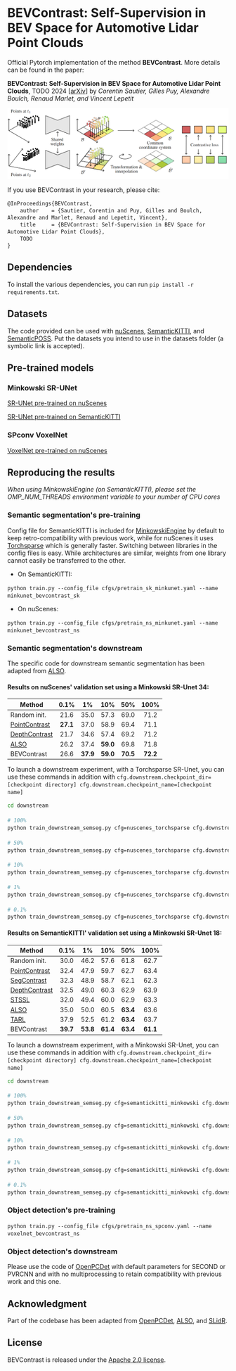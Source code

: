 # BEVContrast: Self-Supervision in BEV Space for Automotive Lidar Point Clouds

Official Pytorch implementation of the method **BEVContrast**. More details can be found in the paper:

**BEVContrast: Self-Supervision in BEV Space for Automotive Lidar Point Clouds**, TODO 2024 [[arXiv](TODO)]
by *Corentin Sautier, Gilles Puy, Alexandre Boulch, Renaud Marlet, and Vincent Lepetit*

![Overview of the method](./assets/method.png)

If you use BEVContrast in your research, please cite:
```
@InProceedings{BEVContrast,
    author    = {Sautier, Corentin and Puy, Gilles and Boulch, Alexandre and Marlet, Renaud and Lepetit, Vincent},
    title     = {BEVContrast: Self-Supervision in BEV Space for Automotive Lidar Point Clouds},
    TODO
}
```

## Dependencies

To install the various dependencies, you can run ```pip install -r requirements.txt```.


## Datasets

The code provided can be used with [nuScenes](https://www.nuscenes.org/lidar-segmentation), [SemanticKITTI](http://www.semantic-kitti.org/tasks.html#semseg), and [SemanticPOSS](http://www.poss.pku.edu.cn/semanticposs.html). Put the datasets you intend to use in the datasets folder (a symbolic link is accepted).

## Pre-trained models

### Minkowski SR-UNet
[SR-UNet pre-trained on nuScenes](https://github.com/valeoai/BEVContrast/releases/download/v1.0/minkunet_bevcontrast_ns.pt)

[SR-UNet pre-trained on SemanticKITTI](https://github.com/valeoai/BEVContrast/releases/download/v1.0/minkunet_bevcontrast_sk.pt)

### SPconv VoxelNet
[VoxelNet pre-trained on nuScenes](https://github.com/valeoai/BEVContrast/releases/download/v1.0/voxelnet_bevcontrast_ns.pt)

## Reproducing the results

*When using MinkowskiEngine (on SemanticKITTI), please set the OMP_NUM_THREADS environment variable to your number of CPU cores*

### Semantic segmentation's pre-training

Config file for SemanticKITTI is included for [MinkowskiEngine](https://github.com/NVIDIA/MinkowskiEngine) by default to keep retro-compatibility with previous work, while for nuScenes it uses [Torchsparse](https://github.com/mit-han-lab/torchsparse) which is generally faster. Switching between libraries in the config files is easy. While architectures are similar, weights from one library cannot easily be transferred to the other.

- On SemanticKITTI:

```python train.py --config_file cfgs/pretrain_sk_minkunet.yaml --name minkunet_bevcontrast_sk```

- On nuScenes:

```python train.py --config_file cfgs/pretrain_ns_minkunet.yaml --name minkunet_bevcontrast_ns```

### Semantic segmentation's downstream

The specific code for downstream semantic segmentation has been adapted from [ALSO](https://github.com/valeoai/ALSO).

#### Results on nuScenes' validation set using a Minkowski SR-Unet 34:
Method                                            | 0.1%   | 1%     | 10%    | 50%    | 100%
---                                               |:-:     |:-:     |:-:     |:-:     |:-:
Random init.                                      | 21.6   | 35.0   | 57.3   | 69.0   | 71.2
[PointContrast](https://arxiv.org/abs/2007.10985) |**27.1**| 37.0   | 58.9   | 69.4   | 71.1
[DepthContrast](https://arxiv.org/abs/2101.02691) | 21.7   | 34.6   | 57.4   | 69.2   | 71.2
[ALSO](https://arxiv.org/abs/2104.04687)          | 26.2   | 37.4   |**59.0**| 69.8   | 71.8
BEVContrast                                       | 26.6   |**37.9**|**59.0**|**70.5**|**72.2**

To launch a downstream experiment, with a Torchsparse SR-Unet, you can use these commands in addition with `cfg.downstream.checkpoint_dir=[checkpoint directory] cfg.downstream.checkpoint_name=[checkpoint name]`

```bash
cd downstream

# 100%
python train_downstream_semseg.py cfg=nuscenes_torchsparse cfg.downstream.max_epochs=30 cfg.downstream.val_interval=5 cfg.downstream.skip_ratio=1

# 50%
python train_downstream_semseg.py cfg=nuscenes_torchsparse cfg.downstream.max_epochs=50 cfg.downstream.val_interval=5 cfg.downstream.skip_ratio=2

# 10%
python train_downstream_semseg.py cfg=nuscenes_torchsparse cfg.downstream.max_epochs=100 cfg.downstream.val_interval=10 cfg.downstream.skip_ratio=10

# 1%
python train_downstream_semseg.py cfg=nuscenes_torchsparse cfg.downstream.max_epochs=500 cfg.downstream.val_interval=50 cfg.downstream.skip_ratio=100

# 0.1%
python train_downstream_semseg.py cfg=nuscenes_torchsparse cfg.downstream.max_epochs=1000 cfg.downstream.val_interval=100 cfg.downstream.skip_ratio=1000
```


#### Results on SemanticKITTI' validation set using a Minkowski SR-Unet 18:
Method                                                               | 0.1%   | 1%     | 10%    | 50%    | 100%
---                                                                  |:-:     |:-:     |:-:     |:-:     |:-:
Random init.                                                         | 30.0   | 46.2   | 57.6   | 61.8   | 62.7
[PointContrast](https://arxiv.org/abs/2007.10985)                    | 32.4   | 47.9   | 59.7   | 62.7   | 63.4
[SegContrast](http://www.ipb.uni-bonn.de/pdfs/nunes2022ral-icra.pdf) | 32.3   | 48.9   | 58.7   | 62.1   | 62.3
[DepthContrast](https://arxiv.org/abs/2101.02691)                    | 32.5   | 49.0   | 60.3   | 62.9   | 63.9
[STSSL](https://arxiv.org/abs/2303.16235)                            | 32.0   | 49.4   | 60.0   | 62.9   | 63.3
[ALSO](https://arxiv.org/abs/2104.04687)                             | 35.0   | 50.0   | 60.5   |**63.4**| 63.6
[TARL](http://www.ipb.uni-bonn.de/pdfs/nunes2023cvpr.pdf)            | 37.9   | 52.5   | 61.2   |**63.4**| 63.7
BEVContrast                                                          |**39.7**|**53.8**|**61.4**|**63.4**|**61.1**

To launch a downstream experiment, with a Minkowski SR-Unet, you can use these commands in addition with `cfg.downstream.checkpoint_dir=[checkpoint directory] cfg.downstream.checkpoint_name=[checkpoint name]`

```bash
cd downstream

# 100%
python train_downstream_semseg.py cfg=semantickitti_minkowski cfg.downstream.max_epochs=30 cfg.downstream.val_interval=5 cfg.downstream.skip_ratio=1

# 50%
python train_downstream_semseg.py cfg=semantickitti_minkowski cfg.downstream.max_epochs=50 cfg.downstream.val_interval=5 cfg.downstream.skip_ratio=2

# 10%
python train_downstream_semseg.py cfg=semantickitti_minkowski cfg.downstream.max_epochs=100 cfg.downstream.val_interval=10 cfg.downstream.skip_ratio=10

# 1%
python train_downstream_semseg.py cfg=semantickitti_minkowski cfg.downstream.max_epochs=500 cfg.downstream.val_interval=50 cfg.downstream.skip_ratio=100

# 0.1%
python train_downstream_semseg.py cfg=semantickitti_minkowski cfg.downstream.max_epochs=1000 cfg.downstream.val_interval=100 cfg.downstream.skip_ratio=1000
```

### Object detection's pre-training

```python train.py --config_file cfgs/pretrain_ns_spconv.yaml --name voxelnet_bevcontrast_ns```

### Object detection's downstream

Please use the code of [OpenPCDet](https://github.com/open-mmlab/OpenPCDet) with default parameters for SECOND or PVRCNN and with no multiprocessing to retain compatibility with previous work and this one.

## Acknowledgment

Part of the codebase has been adapted from [OpenPCDet](https://github.com/open-mmlab/OpenPCDet), [ALSO](https://github.com/valeoai/ALSO), and [SLidR](https://github.com/valeoai/SLidR).

## License
BEVContrast is released under the [Apache 2.0 license](./LICENSE).

